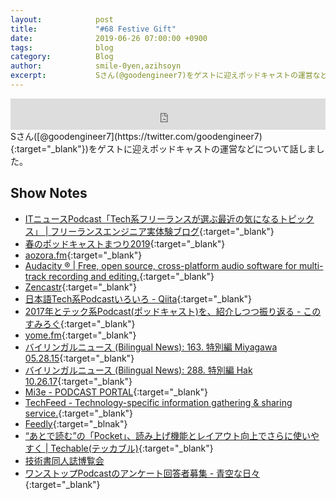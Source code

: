 ```yaml
---
layout:            post
title:             "#68 Festive Gift"
date:              2019-06-26 07:00:00 +0900
tags:              blog
category:          Blog
author:            smile-0yen,azihsoyn
excerpt:           Sさん(@goodengineer7)をゲストに迎えポッドキャストの運営などについて話しました。
---
```

<iframe width="100%" height="50" scrolling="no" frameborder="no" src="https://w.soundcloud.com/player/?url=https%3A//api.soundcloud.com/tracks/642080334&color=%23ff5500&auto_play=false&hide_related=false&show_comments=false&show_user=true&show_reposts=false&show_teaser=false&visual=false&show_artwork=false&default_height=75"></iframe>
Sさん([@goodengineer7](https://twitter.com/goodengineer7){:target="_blank"})をゲストに迎えポッドキャストの運営などについて話しました。

## Show Notes
- [ITニュースPodcast「Tech系フリーランスが選ぶ最近の気になるトピックス」 \| フリーランスエンジニア実体験ブログ](https://free-engineer.xrea.jp/techfree-podcast){:target="_blank"}
- [春のポッドキャストまつり2019](https://podcast-festival.firebaseapp.com/){:target="_blank"}
- [aozora\.fm](https://fortegp05.github.io/aozorafm/){:target="_blank"}
- [Audacity ® \| Free, open source, cross\-platform audio software for multi\-track recording and editing\.](https://www.audacityteam.org/){:target="_blank"}
- [Zencastr](https://zencastr.com/){:target="_blank"}
- [日本語Tech系Podcastいろいろ \- Qiita](https://qiita.com/suginoy/items/dada11eef775b883320f){:target="_blank"}
- [2017年とテック系Podcast\(ポッドキャスト\)を、紹介しつつ振り返る \- このすみろぐ](https://www.konosumi.net/entry/2018/02/24/205322){:target="_blank"}
- [yome\.fm](https://yomefm.github.io/){:target="_blank"}
- [バイリンガルニュース \(Bilingual News\): 163\. 特別編 Miyagawa 05\.28\.15](https://bilingualnews.libsyn.com/163-miyagawa-052815){:target="_blank"}
- [バイリンガルニュース \(Bilingual News\): 288\. 特別編 Hak 10\.26\.17](https://bilingualnews.libsyn.com/288-hak-102617){:target="_blank"}
- [Mi3e \- PODCAST PORTAL](http://mi3e.com/){:target="_blank"}
- [TechFeed \- Technology\-specific information gathering & sharing service\.](https://techfeed.io/main/realtime/now){:target="_blank"}
- [Feedly](https://feedly.com/){:target="_blnak"}
- [“あとで読む”の「Pocket」、読み上げ機能とレイアウト向上でさらに使いやすく \| Techable\(テッカブル\)](https://techable.jp/archives/85216){:target="_blank"}
- [技術書同人誌博覧会](https://gishohaku.dev/)
- [ワンストップPodcastのアンケート回答者募集 \- 青空な日々](https://fortegp05.hatenablog.com/entry/2019/05/12/224653){:target="_blank"}
